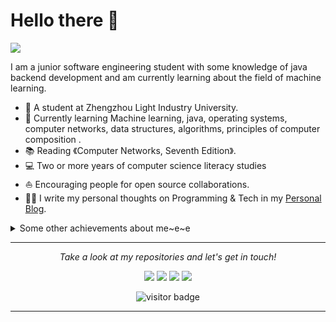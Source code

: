 # Hello there 👋

![](https://github.com/halfrost/halfrost/blob/master/icons/header_1.png)

I am a junior software engineering student with some knowledge of java backend development and am currently learning about the field of machine learning.

* 💼   A student at Zhengzhou Light Industry University.
* 🌱   Currently learning Machine learning, java, operating systems, computer networks, data structures, algorithms, principles of computer composition .
* 📚   Reading 《Computer Networks, Seventh Edition》.
* 💻   Two or more years of computer science literacy studies
* ⛵   Encouraging people for open source collaborations.
* ✍🏻   I write my personal thoughts on Programming & Tech in my [Personal Blog](https://yzd.life/).

<details>
  <summary>Some other achievements about me~e~e</summary>
  <br>

* 👑   Some GitHub statistical reports:

<p align="center">
<img align="center" src="https://github-readme-stats.vercel.app/api/top-langs/?username=yzd11&hide_langs_below=1&theme=default&line_height=27&layout=compact" />
<img align="center" src="https://github-readme-stats.vercel.app/api?username=yzd11&show_icons=true&count_private=true&include_all_commits=true&line_height=21" alt="halfrost's Github Stats" />
<img align="center" src="https://github-profile-trophy.vercel.app/?username=yzd11&column=7" alt="halfrost's Github Trophy" />
</p>

</details>
  
<hr>
<p align="center">
  <i>Take a look at my repositories and let's get in touch!</i>

<p align="center">
<a href= "https://github.com/halfrost/Halfrost-Field/"><img src="https://img.icons8.com/material-outlined/27/000000/ball-point-pen.png"/></a>
<a href= "https://www.linkedin.com/in/halffrost/"><img src="https://img.icons8.com/material-outlined/30/000000/linkedin.png"/></a>
<a href= "https://twitter.com/halffrost"><img src="https://img.icons8.com/material-outlined/30/000000/twitter.png"/></a>
<a href= "https://yzd.life"><img src="https://img.icons8.com/material-outlined/27/000000/geography.png"/></a>
</p>

<p  align="center">
<!--<img src="https://visitor-badge.glitch.me/badge?page_id=yzd11.yzd11" alt="visitor badge"/>-->
<img src="https://visitor-badge.laobi.icu/badge?page_id=yzd11.yzd11" alt="visitor badge"/>       
</p>

</p>

---

